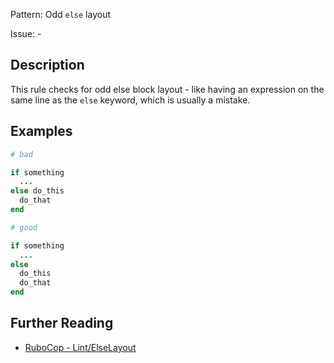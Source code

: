 Pattern: Odd `else` layout

Issue: -

## Description

This rule checks for odd else block layout - like having an expression on the same line as the `else` keyword, which is usually a mistake.

## Examples

```ruby
# bad

if something
  ...
else do_this
  do_that
end
```
```ruby
# good

if something
  ...
else
  do_this
  do_that
end
```

## Further Reading

* [RuboCop - Lint/ElseLayout](https://docs.rubocop.org/rubocop/cops_lint.html#lintelselayout)

